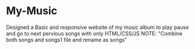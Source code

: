# My-Music
Designed a Basic and responsive website of my music album to play pause and go to next pervious songs with only HTML/CSS/JS
NOTE: "Combine both songs and songs1 file and rename as songs"
